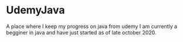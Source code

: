 # UdemyJava
A place where I keep my progress on java from udemy
I am currently a begginer in java and have just started as of late october 2020.
